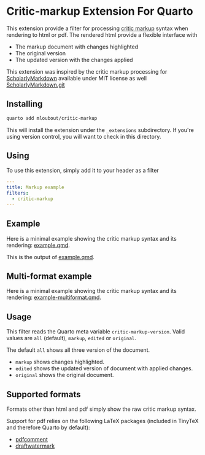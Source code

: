 # Critic-markup Extension For Quarto

This extension provide a filter for processing [critic markup](https://github.com/CriticMarkup/CriticMarkup-toolkit) syntax when rendering to html or pdf. The rendered html provide a flexible interface with

- The markup document with changes highlighted
- The original version
- The updated version with the changes applied

This extension was inspired by the critic markup processing for [ScholarlyMarkdown](http://scholarlymarkdown.com/) available under MIT license as well [ScholarlyMarkdown.git](https://github.com/slimgroup/ScholarlyMarkdown)
## Installing

```bash
quarto add mloubout/critic-markup
```

This will install the extension under the `_extensions` subdirectory.
If you're using version control, you will want to check in this directory.

## Using

To use this extension, simply add it to your header as a filter

```yaml
---
title: Markup example
filters:
  - critic-markup
---
```

## Example

Here is a minimal example showing the critic markup syntax and its rendering: [example.qmd](example.qmd).

This is the output of [example.qmd](https://mloubout.github.io/critic-markup/).


## Multi-format example

Here is a minimal example showing the critic markup syntax and its rendering: [example-multiformat.qmd](example-multiformat.qmd).

## Usage

This filter reads the Quarto meta variable `critic-markup-version`. Valid values are `all` (default), `markup`, `edited` or `original`.

The default `all` shows all three version of the document.

- `markup` shows changes highlighted.
- `edited` shows the updated version of document with applied changes.
- `original` shows the original document.


## Supported formats

Formats other than html and pdf simply show the raw critic markup syntax.

Support for pdf relies on the following LaTeX packages (included in TinyTeX and therefore Quarto by default):

- [pdfcomment](https://ctan.org/pkg/pdfcomment)
- [draftwatermark](https://ctan.org/pkg/draftwatermark)
